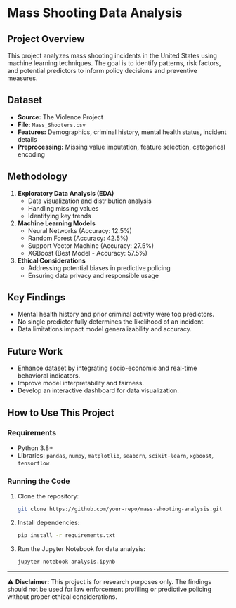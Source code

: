 # Mass Shooting Data Analysis

## Project Overview
This project analyzes mass shooting incidents in the United States using machine learning techniques. The goal is to identify patterns, risk factors, and potential predictors to inform policy decisions and preventive measures.

## Dataset
- **Source:** The Violence Project
- **File:** `Mass_Shooters.csv`
- **Features:** Demographics, criminal history, mental health status, incident details
- **Preprocessing:** Missing value imputation, feature selection, categorical encoding

## Methodology
1. **Exploratory Data Analysis (EDA)**
   - Data visualization and distribution analysis
   - Handling missing values
   - Identifying key trends
2. **Machine Learning Models**
   - Neural Networks (Accuracy: 12.5%)
   - Random Forest (Accuracy: 42.5%)
   - Support Vector Machine (Accuracy: 27.5%)
   - XGBoost (Best Model - Accuracy: 57.5%)
3. **Ethical Considerations**
   - Addressing potential biases in predictive policing
   - Ensuring data privacy and responsible usage

## Key Findings
- Mental health history and prior criminal activity were top predictors.
- No single predictor fully determines the likelihood of an incident.
- Data limitations impact model generalizability and accuracy.

## Future Work
- Enhance dataset by integrating socio-economic and real-time behavioral indicators.
- Improve model interpretability and fairness.
- Develop an interactive dashboard for data visualization.

## How to Use This Project
### Requirements
- Python 3.8+
- Libraries: `pandas`, `numpy`, `matplotlib`, `seaborn`, `scikit-learn`, `xgboost`, `tensorflow`

### Running the Code
1. Clone the repository:
   ```bash
   git clone https://github.com/your-repo/mass-shooting-analysis.git
   ```
2. Install dependencies:
   ```bash
   pip install -r requirements.txt
   ```
3. Run the Jupyter Notebook for data analysis:
   ```bash
   jupyter notebook analysis.ipynb
   ```

---
⚠ **Disclaimer:** This project is for research purposes only. The findings should not be used for law enforcement profiling or predictive policing without proper ethical considerations.
